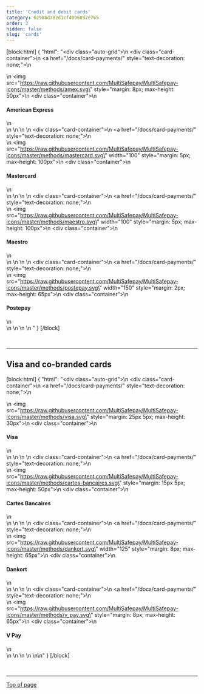 ```yaml
---
title: 'Credit and debit cards'
category: 6298bd782d1cf4006032e765
order: 3
hidden: false
slug: 'cards'
--- 
```


[block:html]
{
  "html": "<div class=\"auto-grid\">\n    <div class=\"card-container\">\n        <a href=\"/docs/card-payments/\" style=\"text-decoration: none;\">\n            <div>\n                <img src=\"https://raw.githubusercontent.com/MultiSafepay/MultiSafepay-icons/master/methods/amex.svg\" style=\"margin: 8px; max-height: 50px\">\n                <div class=\"container\">\n                    <h4><b>American Express</b></h4>\n                </div>\n            </div>\n        </a>\n    </div>\n    <div class=\"card-container\">\n        <a href=\"/docs/card-payments/\" style=\"text-decoration: none;\">\n            <div>\n                <img src=\"https://raw.githubusercontent.com/MultiSafepay/MultiSafepay-icons/master/methods/mastercard.svg\" width=\"100\" style=\"margin: 5px; max-height: 100px\">\n                <div class=\"container\">\n                    <h4><b>Mastercard</b></h4>\n                </div>\n            </div>\n        </a>\n    </div>\n    <div class=\"card-container\">\n        <a href=\"/docs/card-payments/\" style=\"text-decoration: none;\">\n            <div>\n                <img src=\"https://raw.githubusercontent.com/MultiSafepay/MultiSafepay-icons/master/methods/maestro.svg\" width=\"100\" style=\"margin: 5px; max-height: 100px\">\n                <div class=\"container\">\n                    <h4><b>Maestro</b></h4>\n                </div>\n            </div>\n        </a>\n    </div>\n    <div class=\"card-container\">\n        <a href=\"/docs/card-payments/\" style=\"text-decoration: none;\">\n            <div>\n                <img src=\"https://raw.githubusercontent.com/MultiSafepay/MultiSafepay-icons/master/methods/postepay.svg\" width=\"150\" style=\"margin: 2px; max-height: 65px\">\n                <div class=\"container\">\n                    <h4><b>Postepay</b></h4>\n                </div>\n            </div>\n        </a>\n    </div>\n  </div>"
}
[/block]

<br>

---

## Visa and co-branded cards

[block:html]
{
  "html": "<div class=\"auto-grid\">\n    <div class=\"card-container\">\n        <a href=\"/docs/card-payments/\" style=\"text-decoration: none;\">\n            <div>\n                <img src=\"https://raw.githubusercontent.com/MultiSafepay/MultiSafepay-icons/master/methods/visa.svg\" style=\"margin: 25px 5px; max-height: 30px\">\n                <div class=\"container\">\n                    <h4><b>Visa</b></h4>\n                </div>\n            </div>\n        </a>\n    </div>\n    <div class=\"card-container\">\n        <a href=\"/docs/card-payments/\" style=\"text-decoration: none;\">\n            <div>\n                <img src=\"https://raw.githubusercontent.com/MultiSafepay/MultiSafepay-icons/master/methods/cartes-bancaires.svg\" style=\"margin: 15px 5px; max-height: 50px\">\n                <div class=\"container\">\n                    <h4><b>Cartes Bancaires</b></h4>\n                </div>\n            </div>\n        </a>\n    </div>\n    <div class=\"card-container\">\n        <a href=\"/docs/card-payments/\" style=\"text-decoration: none;\">\n            <div>\n                <img src=\"https://raw.githubusercontent.com/MultiSafepay/MultiSafepay-icons/master/methods/dankort.svg\" width=\"125\" style=\"margin: 8px; max-height: 65px\">\n                <div class=\"container\">\n                    <h4><b>Dankort</b></h4>\n                </div>\n            </div>\n        </a>\n    </div>\n    <div class=\"card-container\">\n        <a href=\"/docs/card-payments/\" style=\"text-decoration: none;\">\n            <div>\n                <img src=\"https://raw.githubusercontent.com/MultiSafepay/MultiSafepay-icons/master/methods/v_pay.svg\" style=\"margin: 8px; max-height: 65px\">\n                <div class=\"container\">\n                    <h4><b>V Pay</b></h4>\n                </div>\n            </div>\n        </a>\n    </div>\n  </div>\n\n<style>\n\nb {\n  color: #384248 !important;\n}\n  \n.auto-grid {\n  --auto-grid-min-size: 175px;\n  \n  display: grid;\n  grid-template-columns: repeat(auto-fill, minmax(var(--auto-grid-min-size), 1fr));\n}\n\n.card-container {\n  box-shadow: 0 4px 8px 0 rgba(0, 0, 0, 0.2); /* this adds the \"card\" effect */\n  padding: 16px;\n  text-align: center;\n  border-radius: 5px;\n  margin: 8px\n} \n\n.card-container:hover {\n  box-shadow: 0 8px 16px 0 rgb(0 0 0 / 20%);\n  transform: translateY(-0.2rem);\n  transition: all 0.2s;\n  cursor: pointer;\n}  \n\n</style>"
}
[/block]

<br>

---

[Top of page](#)
